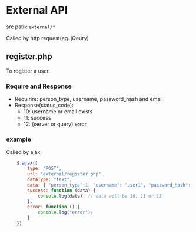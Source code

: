 # External API
src path: ```external/*```

Called by http request(eg. jQeury)

## register.php

To register a user. 
### Require and Response
- Requirire: person_type, username, password_hash and email
- Response(status_code):
  - 10: username or email exists
  - 11: success
  - 12: (server or query) error 

### example
Called by ajax

```javascript
    $.ajax({
        type: "POST",
        url: "external/register.php",
        dataType: "text",
        data: { "person_type":1, "username": "user1", "password_hash": "hasaaha", "email": "aaa@aaa.com"},
        success: function (data) {
            console.log(data); // data will be 10, 11 or 12
        },
        error: function () {
            console.log("error");
        }
    })
```


